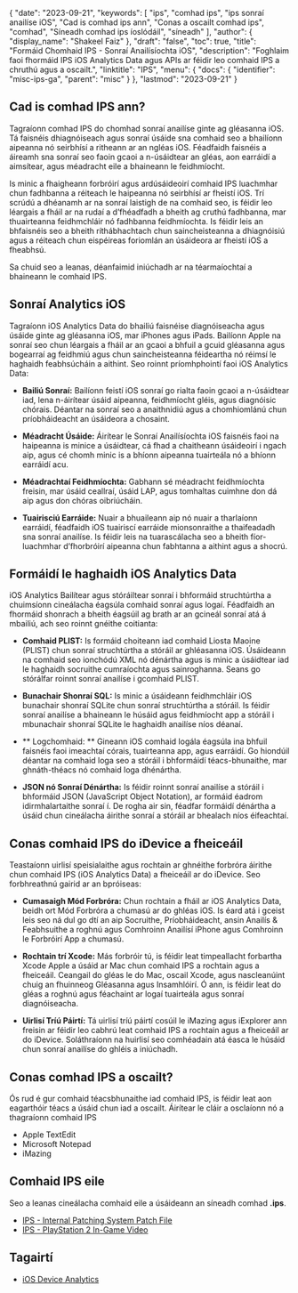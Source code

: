 {
  "date": "2023-09-21",
  "keywords": [
"ips",
"comhad ips",
"ips sonraí anailíse iOS",
"Cad is comhad ips ann",
"Conas a oscailt comhad ips",
"comhad",
"Síneadh comhad ips íoslódáil",
"síneadh"
],
  "author": {
    "display_name": "Shakeel Faiz"
},
  "draft": "false",
  "toc": true,
  "title": "Formáid Chomhaid IPS - Sonraí Anailísíochta iOS",
  "description": "Foghlaim faoi fhormáid IPS iOS Analytics Data agus APIs ar féidir leo comhaid IPS a chruthú agus a oscailt.",
  "linktitle": "IPS",
  "menu": {
    "docs": {
      "identifier": "misc-ips-ga",
      "parent": "misc"
}
},
  "lastmod": "2023-09-21"
}

## Cad is comhad IPS ann?

Tagraíonn comhad IPS do chomhad sonraí anailíse ginte ag gléasanna iOS. Tá faisnéis dhiagnóiseach agus sonraí úsáide sna comhaid seo a bhailíonn aipeanna nó seirbhísí a ritheann ar an ngléas iOS. Féadfaidh faisnéis a áireamh sna sonraí seo faoin gcaoi a n-úsáidtear an gléas, aon earráidí a aimsítear, agus méadracht eile a bhaineann le feidhmíocht.

Is minic a fhaigheann forbróirí agus ardúsáideoirí comhaid IPS luachmhar chun fadhbanna a réiteach le haipeanna nó seirbhísí ar fheistí iOS. Trí scrúdú a dhéanamh ar na sonraí laistigh de na comhaid seo, is féidir leo léargais a fháil ar na rudaí a d’fhéadfadh a bheith ag cruthú fadhbanna, mar thuairteanna feidhmchláir nó fadhbanna feidhmíochta. Is féidir leis an bhfaisnéis seo a bheith ríthábhachtach chun saincheisteanna a dhiagnóisiú agus a réiteach chun eispéireas foriomlán an úsáideora ar fheistí iOS a fheabhsú.

Sa chuid seo a leanas, déanfaimid iniúchadh ar na téarmaíochtaí a bhaineann le comhaid IPS.

## Sonraí Analytics iOS

Tagraíonn iOS Analytics Data do bhailiú faisnéise diagnóiseacha agus úsáide ginte ag gléasanna iOS, mar iPhones agus iPads. Bailíonn Apple na sonraí seo chun léargais a fháil ar an gcaoi a bhfuil a gcuid gléasanna agus bogearraí ag feidhmiú agus chun saincheisteanna féideartha nó réimsí le haghaidh feabhsúcháin a aithint. Seo roinnt príomhphointí faoi iOS Analytics Data:

- **Bailiú Sonraí:** Bailíonn feistí iOS sonraí go rialta faoin gcaoi a n-úsáidtear iad, lena n-áirítear úsáid aipeanna, feidhmíocht gléis, agus diagnóisic chórais. Déantar na sonraí seo a anaithnidiú agus a chomhiomlánú chun príobháideacht an úsáideora a chosaint.

- **Méadracht Úsáide:** Áirítear le Sonraí Anailísíochta iOS faisnéis faoi na haipeanna is minice a úsáidtear, cá fhad a chaitheann úsáideoirí i ngach aip, agus cé chomh minic is a bhíonn aipeanna tuairteála nó a bhíonn earráidí acu.

- **Méadrachtaí Feidhmíochta:** Gabhann sé méadracht feidhmíochta freisin, mar úsáid ceallraí, úsáid LAP, agus tomhaltas cuimhne don dá aip agus don chóras oibriúcháin.

- **Tuairisciú Earráide:** Nuair a bhuaileann aip nó nuair a tharlaíonn earráidí, féadfaidh iOS tuairiscí earráide mionsonraithe a thaifeadadh sna sonraí anailíse. Is féidir leis na tuarascálacha seo a bheith fíor-luachmhar d’fhorbróirí aipeanna chun fabhtanna a aithint agus a shocrú.

## Formáidí le haghaidh iOS Analytics Data

iOS Analytics Bailítear agus stóráiltear sonraí i bhformáid struchtúrtha a chuimsíonn cineálacha éagsúla comhaid sonraí agus logaí. Féadfaidh an fhormáid shonrach a bheith éagsúil ag brath ar an gcineál sonraí atá á mbailiú, ach seo roinnt gnéithe coitianta:

- **Comhaid PLIST:** Is formáid choiteann iad comhaid Liosta Maoine (PLIST) chun sonraí struchtúrtha a stóráil ar ghléasanna iOS. Úsáideann na comhaid seo ionchódú XML nó dénártha agus is minic a úsáidtear iad le haghaidh socruithe cumraíochta agus sainroghanna. Seans go stórálfar roinnt sonraí anailíse i gcomhaid PLIST.

- **Bunachair Shonraí SQL:** Is minic a úsáideann feidhmchláir iOS bunachair shonraí SQLite chun sonraí struchtúrtha a stóráil. Is féidir sonraí anailíse a bhaineann le húsáid agus feidhmíocht app a stóráil i mbunachair shonraí SQLite le haghaidh anailíse níos déanaí.

- ** Logchomhaid: ** Gineann iOS comhaid logála éagsúla ina bhfuil faisnéis faoi imeachtaí córais, tuairteanna app, agus earráidí. Go hiondúil déantar na comhaid loga seo a stóráil i bhformáidí téacs-bhunaithe, mar ghnáth-théacs nó comhaid loga dhénártha.

- **JSON nó Sonraí Dénártha:** Is féidir roinnt sonraí anailíse a stóráil i bhformáid JSON (JavaScript Object Notation), ar formáid éadrom idirmhalartaithe sonraí í. De rogha air sin, féadfar formáidí dénártha a úsáid chun cineálacha áirithe sonraí a stóráil ar bhealach níos éifeachtaí.

## Conas comhaid IPS do iDevice a fheiceáil

Teastaíonn uirlisí speisialaithe agus rochtain ar ghnéithe forbróra áirithe chun comhaid IPS (iOS Analytics Data) a fheiceáil ar do iDevice. Seo forbhreathnú gairid ar an bpróiseas:

- **Cumasaigh Mód Forbróra:** Chun rochtain a fháil ar iOS Analytics Data, beidh ort Mód Forbróra a chumasú ar do ghléas iOS. Is éard atá i gceist leis seo ná dul go dtí an aip Socruithe, Príobháideacht, ansin Anailís & Feabhsuithe a roghnú agus Comhroinn Anailísí iPhone agus Comhroinn le Forbróirí App a chumasú.

- **Rochtain trí Xcode:** Más forbróir tú, is féidir leat timpeallacht forbartha Xcode Apple a úsáid ar Mac chun comhaid IPS a rochtain agus a fheiceáil. Ceangail do gléas le do Mac, oscail Xcode, agus nascleanúint chuig an fhuinneog Gléasanna agus Insamhlóirí. Ó ann, is féidir leat do gléas a roghnú agus féachaint ar logaí tuairteála agus sonraí diagnóiseacha.

- **Uirlisí Tríú Páirtí:** Tá uirlisí tríú páirtí cosúil le iMazing agus iExplorer ann freisin ar féidir leo cabhrú leat comhaid IPS a rochtain agus a fheiceáil ar do iDevice. Soláthraíonn na huirlisí seo comhéadain atá éasca le húsáid chun sonraí anailíse do ghléis a iniúchadh.

## Conas comhad IPS a oscailt?

Ós rud é gur comhaid téacsbhunaithe iad comhaid IPS, is féidir leat aon eagarthóir téacs a úsáid chun iad a oscailt. Áirítear le cláir a osclaíonn nó a thagraíonn comhaid IPS

- Apple TextEdit
- Microsoft Notepad
- iMazing

## Comhaid IPS eile

Seo a leanas cineálacha comhaid eile a úsáideann an síneadh comhad **.ips**.

- [IPS - Internal Patching System Patch File](/game/ips/)
- [IPS - PlayStation 2 In-Game Video](/game/ips-ps2/)

## Tagairtí
* [iOS Device Analytics](https://www.apple.com/legal/privacy/data/en/device-analytics/)
